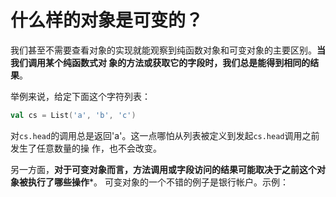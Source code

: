 什么样的对象是可变的？
================================================================================
我们甚至不需要查看对象的实现就能观察到纯函数对象和可变对象的主要区别。**当我们调用某个纯函数式对
象的方法或获取它的字段时，我们总是能得到相同的结果**。

举例来说，给定下面这个字符列表：
```scala
val cs = List('a', 'b', 'c')
```
对`cs.head`的调用总是返回'a'。这一点哪怕从列表被定义到发起`cs.head`调用之前发生了任意数量的操
作，也不会改变。

另一方面，**对于可变对象而言，方法调用或字段访问的结果可能取决于之前这个对象被执行了哪些操作***。
可变对象的一个不错的例子是银行帐户。示例：


